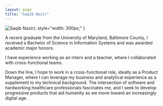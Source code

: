 ```yaml
---
layout: page
title: "Saqib Nazir"
---
```


![Saqib Nazir](https://upload.wikimedia.org/wikipedia/en/0/03/Walter_White_S5B.png){: style="width: 300px;" }

A recent graduate from the University of Maryland, Baltimore County, I received a Bachelor of Science in Information Systems and was awarded academic major honors.

I have experience working as an intern and a teacher, where I collaborated with cross-functional teams.

Down the line, I hope to work in a cross-functional role, ideally as a Product Manager, where I can leverage my business and analytical experience as a supplement to my technical background. The intersection of software and hardworking healthcare professionals fascinates me, and I seek to develop progressive products that aid humanity as we move toward an increasingly digital age.

